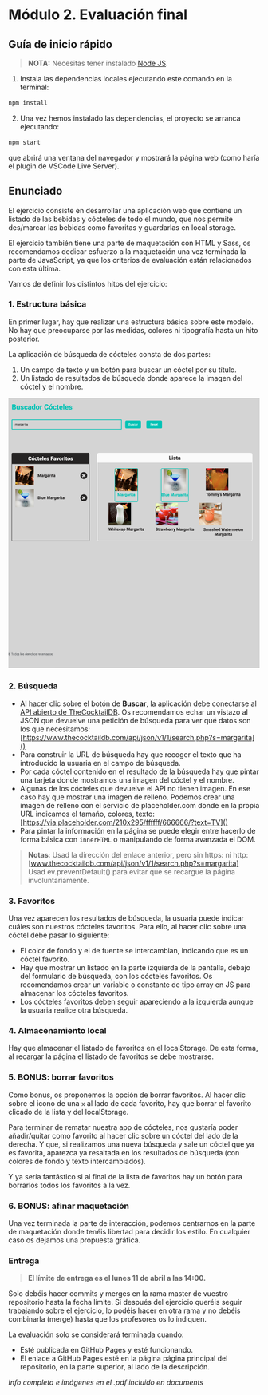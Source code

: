 # Módulo 2. Evaluación final

## Guía de inicio rápido

> **NOTA:** Necesitas tener instalado [Node JS](https://nodejs.org/).

1. Instala las dependencias locales ejecutando este comando en la terminal:

```bash
npm install
```

2. Una vez hemos instalado las dependencias, el proyecto se arranca ejecutando:

```bash
npm start
```

que abrirá una ventana del navegador y mostrará la página web (como haría el plugin de VSCode Live Server).

## Enunciado

El ejercicio consiste en desarrollar una aplicación web que contiene un listado de las bebidas y cócteles de
todo el mundo, que nos permite des/marcar las bebidas como favoritas y guardarlas en local storage.

El ejercicio también tiene una parte de maquetación con HTML y Sass, os recomendamos dedicar esfuerzo
a la maquetación una vez terminada la parte de JavaScript, ya que los criterios de evaluación están
relacionados con esta última.

Vamos de definir los distintos hitos del ejercicio:

### 1. Estructura básica

En primer lugar, hay que realizar una estructura básica sobre este modelo. No hay que preocuparse por las
medidas, colores ni tipografía hasta un hito posterior.

La aplicación de búsqueda de cócteles consta de dos partes:

1. Un campo de texto y un botón para buscar un cóctel por su título.
2. Un listado de resultados de búsqueda donde aparece la imagen del cóctel y el nombre.

![diseño_sugerido](https://github.com/Adalab/modulo-2-evaluacion-final-miranda-zapata/blob/main/documents/modulo-2-evaluacion-final-enunciado-img.png?raw=true)

### 2. Búsqueda

- Al hacer clic sobre el botón de **Buscar**, la aplicación debe conectarse al [API abierto de
  TheCocktailDB](https://www.thecocktaildb.com/). Os recomendamos echar un vistazo al JSON que devuelve una petición de búsqueda
  para ver qué datos son los que necesitamos:
  [https://www.thecocktaildb.com/api/json/v1/1/search.php?s=margarita]()
- Para construir la URL de búsqueda hay que recoger el texto que ha introducido la usuaria en el
  campo de búsqueda.
- Por cada cóctel contenido en el resultado de la búsqueda hay que pintar una tarjeta donde
  mostramos una imagen del cóctel y el nombre.
- Algunas de los cócteles que devuelve el API no tienen imagen. En ese caso hay que mostrar una
  imagen de relleno. Podemos crear una imagen de relleno con el servicio de placeholder.com donde
  en la propia URL indicamos el tamaño, colores, texto:
  [https://via.placeholder.com/210x295/ffffff/666666/?text=TV]()
- Para pintar la información en la página se puede elegir entre hacerlo de forma básica con `innerHTML`
  o manipulando de forma avanzada el DOM.

> **Notas**: Usad la dirección del enlace anterior, pero sin https: ni http: [www.thecocktaildb.com/api/json/v1/1/search.php?s=margarita]  
> Usad ev.preventDefault() para evitar que se recargue la página involuntariamente.

### 3. Favoritos

Una vez aparecen los resultados de búsqueda, la usuaria puede indicar cuáles son nuestros cócteles
favoritos. Para ello, al hacer clic sobre una cóctel debe pasar lo siguiente:

- El color de fondo y el de fuente se intercambian, indicando que es un cóctel favorito.
- Hay que mostrar un listado en la parte izquierda de la pantalla, debajo del formulario de búsqueda,
  con los cócteles favoritos. Os recomendamos crear un variable o constante de tipo array en JS para
  almacenar los cócteles favoritos.
- Los cócteles favoritos deben seguir apareciendo a la izquierda aunque la usuaria realice otra
  búsqueda.

### 4. Almacenamiento local

Hay que almacenar el listado de favoritos en el localStorage. De esta forma, al recargar la página el listado
de favoritos se debe mostrarse.

### 5. BONUS: borrar favoritos

Como bonus, os proponemos la opción de borrar favoritos. Al hacer clic sobre el icono de una `x` al lado de
cada favorito, hay que borrar el favorito clicado de la lista y del localStorage.

Para terminar de rematar nuestra app de cócteles, nos gustaría poder añadir/quitar como favorito al hacer
clic sobre un cóctel del lado de la derecha. Y que, si realizamos una nueva búsqueda y sale un cóctel que ya es favorita, aparezca ya resaltada en los resultados de búsqueda (con colores de fondo y texto
intercambiados).

Y ya sería fantástico si al final de la lista de favoritos hay un botón para borrarlos todos los favoritos a la vez.

### 6. BONUS: afinar maquetación

Una vez terminada la parte de interacción, podemos centrarnos en la parte de maquetación donde tenéis
libertad para decidir los estilo. En cualquier caso os dejamos una propuesta gráfica.

### Entrega

> **El límite de entrega es el lunes 11 de abril a las 14:00.**

Solo debéis hacer commits y merges en la rama master de vuestro repositorio hasta la fecha límite. Si
después del ejercicio queréis seguir trabajando sobre el ejercicio, lo podéis hacer en otra rama y no debéis
combinarla (merge) hasta que los profesores os lo indiquen.

La evaluación solo se considerará terminada cuando:

- Esté publicada en GitHub Pages y esté funcionando.
- El enlace a GitHub Pages esté en la página página principal del repositorio, en la parte superior, al
  lado de la descripción.

_Info completa e imágenes en el .pdf incluido en documents_
